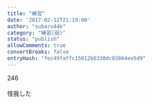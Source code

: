 ```yaml
---
title: "練習"
date: '2017-02-12T21:19:00'
author: "subaru44k"
category: "練習(弱)"
status: "publish"
allowComments: true
convertBreaks: false
entryHash: "fec49faffc15012b6330dc03064ee5d9"
---
```

246<br>
<br>
怪我した
